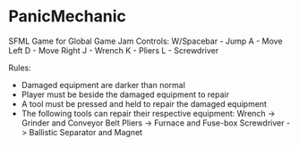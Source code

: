 # PanicMechanic
SFML Game for Global Game Jam
Controls:
 W/Spacebar - Jump
 A - Move Left
 D - Move Right
 J - Wrench
 K - Pliers
 L - Screwdriver
 
Rules:
 - Damaged equipment are darker than normal
 - Player must be beside the damaged equipment to repair
 - A tool must be pressed and held to repair the damaged equipment
 - The following tools can repair their respective equipment:
    Wrench -> Grinder and Conveyor Belt
    Pliers -> Furnace and Fuse-box
    Screwdriver -> Ballistic Separator and Magnet
